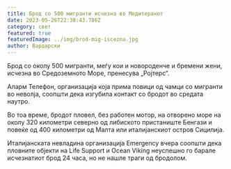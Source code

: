 ```yaml
---
title: Брод со 500 мигранти исчезна во Медитеранот
date: 2023-05-26T22:38:43.786Z
category: свет
featured: true
featuredImage: ../img/brod-mig-iscezna.jpg
author: Вардарски
---
```

Брод со околу 500 мигранти, меѓу кои и новороденче и бремени жени, исчезна во Средоземното Море, пренесува „Ројтерс“.

Аларм Телефон, организација која прима повици од чамци со мигранти во неволја, соопшти дека изгубила контакт со бродот во средата наутро.

Во тоа време, бродот пловел, без работен мотор, на отворено море на околу 320 километри северно од либиското пристаниште Бенгази и повеќе од 400 километри од Малта или италијанскиот остров Сицилија.

Италијанската невладина организација Emergency вчера соопшти дека пловните објекти на Life Support и Ocean Viking неуспешно го барале исчезнатиот брод 24 часа, но не нашле траги од бродолом.